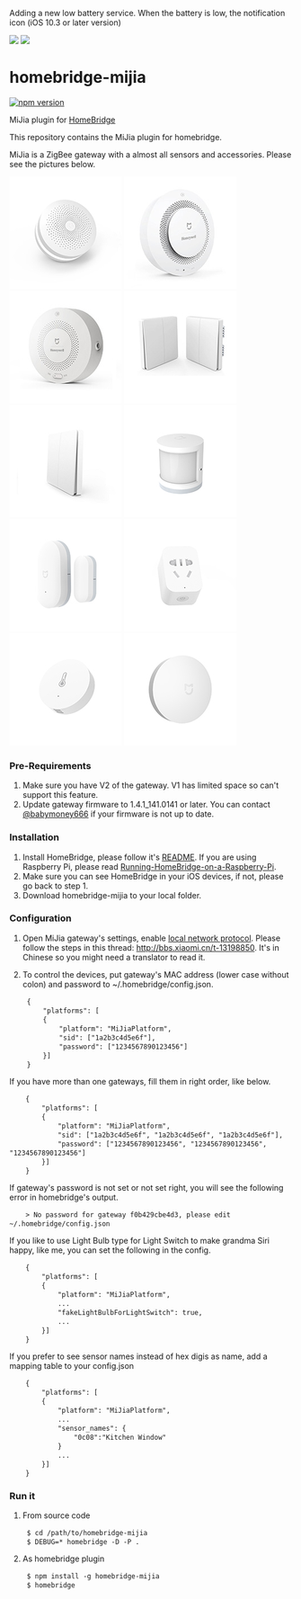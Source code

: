 Adding a new low battery service. When the battery is low, the notification icon (iOS 10.3 or later version)

![](https://raw.githubusercontent.com/Maxmudjon/images/master/photo_2017-05-06_01-15-25!320x180.jpg)
![](https://raw.githubusercontent.com/Maxmudjon/images/master/photo_2017-05-06_01-15-39!320x180.jpg)

# homebridge-mijia
[![npm version](https://badge.fury.io/js/homebridge-mijia.svg)](https://badge.fury.io/js/homebridge-mijia)

MiJia plugin for [HomeBridge](https://github.com/nfarina/homebridge)

This repository contains the MiJia plugin for homebridge.

MiJia is a ZigBee gateway with a almost all sensors and accessories. Please see the pictures below.

![](https://raw.githubusercontent.com/Maxmudjon/images/master/Mijia-Gate-way-200x200.jpg)
![](https://raw.githubusercontent.com/Maxmudjon/images/master/Mijia-Honeywell-Smart-Fire-Alarm-200x200.jpg)
![](https://raw.githubusercontent.com/Maxmudjon/images/master/Mijia-Honeywell-Smart-Gas-Alarm-Detector-CH4-200x200.jpg)
![](https://raw.githubusercontent.com/Maxmudjon/images/master/Mijia-Light-Control-200x200.jpg)
![](https://raw.githubusercontent.com/Maxmudjon/images/master/Mijia-Light-Control-Slim-200x200.jpg)
![](https://raw.githubusercontent.com/Maxmudjon/images/master/Mijia-Body-Sensor-200x200.jpg)
![](https://raw.githubusercontent.com/Maxmudjon/images/master/Mijia-Door-Window-Sensor-200x200.jpg)
![](https://raw.githubusercontent.com/Maxmudjon/images/master/Mijia-Smart-Socket-200x200.jpg)
![](https://raw.githubusercontent.com/Maxmudjon/images/master/Mijia-Temperature-Humidity-Sensor-200x200.jpg)
![](https://raw.githubusercontent.com/Maxmudjon/images/master/Mijia-Wireless-Switch-200x200.jpg)

### Pre-Requirements
1. Make sure you have V2 of the gateway. V1 has limited space so can't support this feature.
2. Update gateway firmware to 1.4.1_141.0141 or later. You can contact [@babymoney666](https://github.com/babymoney666) if your firmware is not up to date.

### Installation
1. Install HomeBridge, please follow it's [README](https://github.com/nfarina/homebridge/blob/master/README.md). If you are using Raspberry Pi, please read [Running-HomeBridge-on-a-Raspberry-Pi](https://github.com/nfarina/homebridge/wiki/Running-HomeBridge-on-a-Raspberry-Pi).
2. Make sure you can see HomeBridge in your iOS devices, if not, please go back to step 1.
3. Download homebridge-mijia to your local folder.

### Configuration
1. Open MiJia gateway's settings, enable [local network protocol](https://github.com/louisZL/lumi-gateway-local-api). Please follow the steps in this thread: http://bbs.xiaomi.cn/t-13198850. It's in Chinese so you might need a translator to read it.
2. To control the devices, put gateway's MAC address (lower case without colon) and password to ~/.homebridge/config.json.


        {
            "platforms": [
            {
                "platform": "MiJiaPlatform",
                "sid": ["1a2b3c4d5e6f"],
                "password": ["1234567890123456"]
            }]
        }

 If you have more than one gateways, fill them in right order, like below.


        {
            "platforms": [
            {
                "platform": "MiJiaPlatform",
                "sid": ["1a2b3c4d5e6f", "1a2b3c4d5e6f", "1a2b3c4d5e6f"],
                "password": ["1234567890123456", "1234567890123456", "1234567890123456"]
            }]
        }

 If gateway's password is not set or not set right, you will see the following error in homebridge's output.


        > No password for gateway f0b429cbe4d3, please edit ~/.homebridge/config.json

 If you like to use Light Bulb type for Light Switch to make grandma Siri happy, like me, you can set the following in the config.


        {
            "platforms": [
            {
                "platform": "MiJiaPlatform",
                ...
                "fakeLightBulbForLightSwitch": true,
                ...
            }]
        }
        
 If you prefer to see sensor names instead of hex digis as name, add a mapping table to your config.json
 
        {
            "platforms": [
            {
                "platform": "MiJiaPlatform",
                ...
                "sensor_names": {
					"0c08":"Kitchen Window"
                }
                ...
            }]
        }   

### Run it
1. From source code


        $ cd /path/to/homebridge-mijia
        $ DEBUG=* homebridge -D -P .

2. As homebridge plugin


        $ npm install -g homebridge-mijia
        $ homebridge
